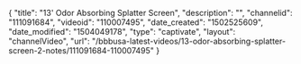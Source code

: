 {
    "title": "13' Odor Absorbing Splatter Screen",
    "description": "",
    "channelid": "111091684",
    "videoid": "110007495",
    "date_created": "1502525609",
    "date_modified": "1504049178",
    "type": "captivate",
    "layout": "channelVideo",
    "url": "\/bbbusa-latest-videos\/13-odor-absorbing-splatter-screen-2-notes\/111091684-110007495"
}
